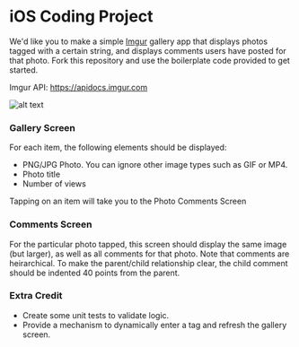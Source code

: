 # iOS Coding Project
We'd like you to make a simple [Imgur](https://imgur.com) gallery app that displays photos tagged with a certain string, and displays comments users have posted for that photo. Fork this repository and use the boilerplate code provided to get started.

Imgur API: https://apidocs.imgur.com

![alt text](https://i.imgur.com/LCv5qrR.png)

### Gallery Screen
For each item, the following elements should be displayed:
* PNG/JPG Photo. You can ignore other image types such as GIF or MP4.
* Photo title
* Number of views

Tapping on an item will take you to the Photo Comments Screen

### Comments Screen
For the particular photo tapped, this screen should display the same image (but larger), as well as all comments for that photo. Note that comments are heirarchical. To make the parent/child relationship clear, the child comment should be indented 40 points from the parent.

### Extra Credit
* Create some unit tests to validate logic.
* Provide a mechanism to dynamically enter a tag and refresh the gallery screen.

